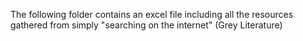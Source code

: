 The following folder contains an excel file including all the resources gathered from simply "searching on the internet" (Grey Literature)


